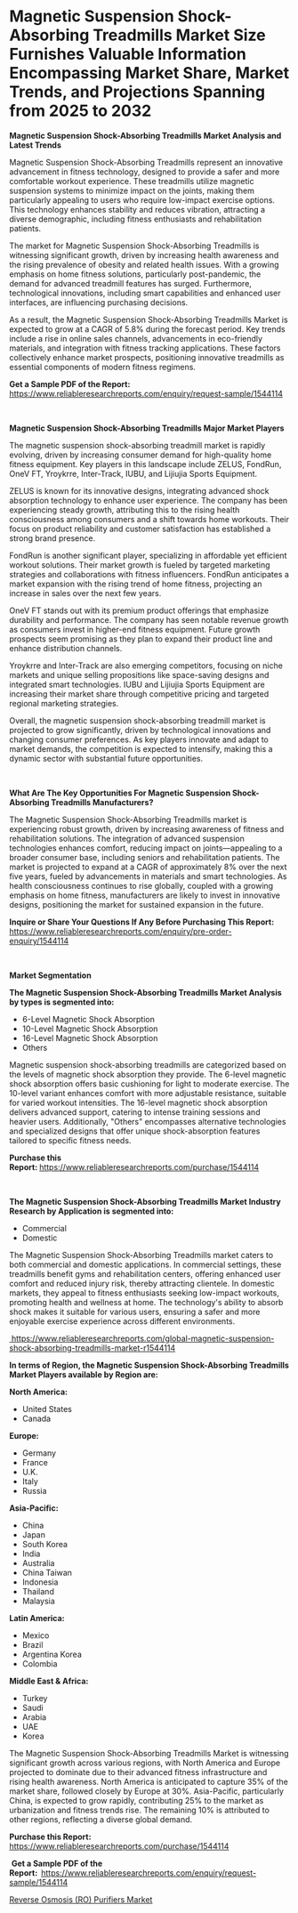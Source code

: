 <p><h1>Magnetic Suspension Shock-Absorbing Treadmills Market Size Furnishes Valuable Information Encompassing Market Share, Market Trends, and Projections Spanning from 2025 to 2032</h1></p><p><strong>Magnetic Suspension Shock-Absorbing Treadmills Market Analysis and Latest Trends</strong></p>
<p><p>Magnetic Suspension Shock-Absorbing Treadmills represent an innovative advancement in fitness technology, designed to provide a safer and more comfortable workout experience. These treadmills utilize magnetic suspension systems to minimize impact on the joints, making them particularly appealing to users who require low-impact exercise options. This technology enhances stability and reduces vibration, attracting a diverse demographic, including fitness enthusiasts and rehabilitation patients.</p><p>The market for Magnetic Suspension Shock-Absorbing Treadmills is witnessing significant growth, driven by increasing health awareness and the rising prevalence of obesity and related health issues. With a growing emphasis on home fitness solutions, particularly post-pandemic, the demand for advanced treadmill features has surged. Furthermore, technological innovations, including smart capabilities and enhanced user interfaces, are influencing purchasing decisions.</p><p>As a result, the Magnetic Suspension Shock-Absorbing Treadmills Market is expected to grow at a CAGR of 5.8% during the forecast period. Key trends include a rise in online sales channels, advancements in eco-friendly materials, and integration with fitness tracking applications. These factors collectively enhance market prospects, positioning innovative treadmills as essential components of modern fitness regimens.</p></p>
<p><strong>Get a Sample PDF of the Report:&nbsp;</strong> <a href="https://www.reliableresearchreports.com/enquiry/request-sample/1544114?utm_campaign=2200&utm_medium=2&utm_source=Github&utm_content=ia&utm_term=28022025&utm_id=magnetic-suspension-shock-absorbing-treadmills">https://www.reliableresearchreports.com/enquiry/request-sample/1544114</a></p>
<p>&nbsp;</p>
<p><strong>Magnetic Suspension Shock-Absorbing Treadmills Major Market Players</strong></p>
<p><p>The magnetic suspension shock-absorbing treadmill market is rapidly evolving, driven by increasing consumer demand for high-quality home fitness equipment. Key players in this landscape include ZELUS, FondRun, OneV FT, Yroykrre, Inter-Track, IUBU, and Lijiujia Sports Equipment.</p><p>ZELUS is known for its innovative designs, integrating advanced shock absorption technology to enhance user experience. The company has been experiencing steady growth, attributing this to the rising health consciousness among consumers and a shift towards home workouts. Their focus on product reliability and customer satisfaction has established a strong brand presence.</p><p>FondRun is another significant player, specializing in affordable yet efficient workout solutions. Their market growth is fueled by targeted marketing strategies and collaborations with fitness influencers. FondRun anticipates a market expansion with the rising trend of home fitness, projecting an increase in sales over the next few years.</p><p>OneV FT stands out with its premium product offerings that emphasize durability and performance. The company has seen notable revenue growth as consumers invest in higher-end fitness equipment. Future growth prospects seem promising as they plan to expand their product line and enhance distribution channels.</p><p>Yroykrre and Inter-Track are also emerging competitors, focusing on niche markets and unique selling propositions like space-saving designs and integrated smart technologies. IUBU and Lijiujia Sports Equipment are increasing their market share through competitive pricing and targeted regional marketing strategies.</p><p>Overall, the magnetic suspension shock-absorbing treadmill market is projected to grow significantly, driven by technological innovations and changing consumer preferences. As key players innovate and adapt to market demands, the competition is expected to intensify, making this a dynamic sector with substantial future opportunities.</p></p>
<p>&nbsp;</p>
<p><strong>What Are The Key Opportunities For Magnetic Suspension Shock-Absorbing Treadmills Manufacturers?</strong></p>
<p><p>The Magnetic Suspension Shock-Absorbing Treadmills market is experiencing robust growth, driven by increasing awareness of fitness and rehabilitation solutions. The integration of advanced suspension technologies enhances comfort, reducing impact on joints—appealing to a broader consumer base, including seniors and rehabilitation patients. The market is projected to expand at a CAGR of approximately 8% over the next five years, fueled by advancements in materials and smart technologies. As health consciousness continues to rise globally, coupled with a growing emphasis on home fitness, manufacturers are likely to invest in innovative designs, positioning the market for sustained expansion in the future.</p></p>
<p><strong>Inquire or Share Your Questions If Any Before Purchasing This Report:</strong> <a href="https://www.reliableresearchreports.com/enquiry/pre-order-enquiry/1544114?utm_campaign=2200&utm_medium=2&utm_source=Github&utm_content=ia&utm_term=28022025&utm_id=magnetic-suspension-shock-absorbing-treadmills">https://www.reliableresearchreports.com/enquiry/pre-order-enquiry/1544114</a></p>
<p>&nbsp;</p>
<p><strong>Market Segmentation</strong></p>
<p><strong>The Magnetic Suspension Shock-Absorbing Treadmills Market Analysis by types is segmented into:</strong></p>
<p><ul><li>6-Level Magnetic Shock Absorption</li><li>10-Level Magnetic Shock Absorption</li><li>16-Level Magnetic Shock Absorption</li><li>Others</li></ul></p>
<p><p>Magnetic suspension shock-absorbing treadmills are categorized based on the levels of magnetic shock absorption they provide. The 6-level magnetic shock absorption offers basic cushioning for light to moderate exercise. The 10-level variant enhances comfort with more adjustable resistance, suitable for varied workout intensities. The 16-level magnetic shock absorption delivers advanced support, catering to intense training sessions and heavier users. Additionally, "Others" encompasses alternative technologies and specialized designs that offer unique shock-absorption features tailored to specific fitness needs.</p></p>
<p><strong>Purchase this Report:&nbsp;</strong><a href="https://www.reliableresearchreports.com/purchase/1544114?utm_campaign=2200&utm_medium=2&utm_source=Github&utm_content=ia&utm_term=28022025&utm_id=magnetic-suspension-shock-absorbing-treadmills">https://www.reliableresearchreports.com/purchase/1544114</a></p>
<p>&nbsp;</p>
<p><strong>The Magnetic Suspension Shock-Absorbing Treadmills Market Industry Research by Application is segmented into:</strong></p>
<p><ul><li>Commercial</li><li>Domestic</li></ul></p>
<p><p>The Magnetic Suspension Shock-Absorbing Treadmills market caters to both commercial and domestic applications. In commercial settings, these treadmills benefit gyms and rehabilitation centers, offering enhanced user comfort and reduced injury risk, thereby attracting clientele. In domestic markets, they appeal to fitness enthusiasts seeking low-impact workouts, promoting health and wellness at home. The technology's ability to absorb shock makes it suitable for various users, ensuring a safer and more enjoyable exercise experience across different environments.</p></p>
<p><a href="https://www.reliableresearchreports.com/global-magnetic-suspension-shock-absorbing-treadmills-market-r1544114?utm_campaign=2200&utm_medium=2&utm_source=Github&utm_content=ia&utm_term=28022025&utm_id=magnetic-suspension-shock-absorbing-treadmills">&nbsp;https://www.reliableresearchreports.com/global-magnetic-suspension-shock-absorbing-treadmills-market-r1544114</a></p>
<p><strong>In terms of Region, the Magnetic Suspension Shock-Absorbing Treadmills Market Players available by Region are:</strong></p>
<p>
    <p> <strong> North America: </strong>
        <ul>
            <li>United States</li>
            <li>Canada</li>
        </ul>
        </p> 
    <p> <strong> Europe: </strong>
        <ul>
            <li>Germany</li>
            <li>France</li>
            <li>U.K.</li>
            <li>Italy</li>
            <li>Russia</li>
        </ul>
        </p> 
    <p> <strong> Asia-Pacific: </strong>
        <ul>
            <li>China</li>
            <li>Japan</li>
            <li>South Korea</li>
            <li>India</li>
            <li>Australia</li>
            <li>China Taiwan</li>
            <li>Indonesia</li>
            <li>Thailand</li>
            <li>Malaysia</li>
        </ul>
        </p> 
    <p> <strong> Latin America: </strong>
        <ul>
            <li>Mexico</li>
            <li>Brazil</li>
            <li>Argentina Korea</li>
            <li>Colombia</li>
        </ul>
        </p> 
    <p> <strong> Middle East & Africa: </strong>
        <ul>
            <li>Turkey</li>
            <li>Saudi</li>
            <li>Arabia</li>
            <li>UAE</li>
            <li>Korea</li>
        </ul>
    </p>
    </p>
<p><p>The Magnetic Suspension Shock-Absorbing Treadmills Market is witnessing significant growth across various regions, with North America and Europe projected to dominate due to their advanced fitness infrastructure and rising health awareness. North America is anticipated to capture 35% of the market share, followed closely by Europe at 30%. Asia-Pacific, particularly China, is expected to grow rapidly, contributing 25% to the market as urbanization and fitness trends rise. The remaining 10% is attributed to other regions, reflecting a diverse global demand.</p></p>
<p><strong>Purchase this Report: </strong><a href="https://www.reliableresearchreports.com/purchase/1544114?utm_campaign=2200&utm_medium=2&utm_source=Github&utm_content=ia&utm_term=28022025&utm_id=magnetic-suspension-shock-absorbing-treadmills">https://www.reliableresearchreports.com/purchase/1544114</a></p>
<p>&nbsp;<strong>Get a Sample PDF of the Report:&nbsp;&nbsp;</strong><a href="https://www.reliableresearchreports.com/enquiry/request-sample/1544114?utm_campaign=2200&utm_medium=2&utm_source=Github&utm_content=ia&utm_term=28022025&utm_id=magnetic-suspension-shock-absorbing-treadmills">https://www.reliableresearchreports.com/enquiry/request-sample/1544114</a></p>
<p><strong></strong></p>
<p><p><a href="https://github.com/micbotam/Market-Research-Report-List-1/blob/main/reverse-osmosis-ro-purifiers-market.md?utm_campaign=2200&utm_medium=2&utm_source=Github&utm_content=ia&utm_term=28022025&utm_id=magnetic-suspension-shock-absorbing-treadmills">Reverse Osmosis (RO) Purifiers Market</a></p></p>